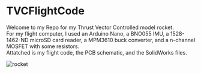 # TVCFlightCode

Welcome to my Repo for my Thrust Vector Controlled model rocket.\
For my flight computer, I used an Arduino Nano, a BNO055 IMU, a 1528-1462-ND microSD card reader, a MPM3610 buck converter, and a n-channel MOSFET with some resistors.\
Attatched is my flight code, the PCB schematic, and the SolidWorks files.

![rocket](https://github.com/user-attachments/assets/bef1f615-f36e-4bd3-ae48-c0e476fd3004)
